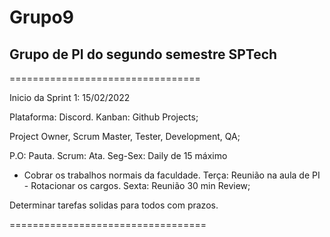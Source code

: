 # Grupo9
Grupo de PI do segundo semestre SPTech
---

=================================

Inicio da Sprint 1: 15/02/2022


Plataforma: Discord.
Kanban: Github Projects;



Project Owner, Scrum  Master, Tester, Development, QA;

P.O: Pauta.
Scrum: Ata.
Seg-Sex: Daily de 15 máximo
  - Cobrar os trabalhos normais da faculdade.
Terça: Reunião na aula de PI - Rotacionar os cargos.
Sexta: Reunião 30 min Review;


Determinar tarefas solidas para todos com prazos.





==================================
